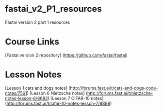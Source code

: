# fastai_v2_P1_resources
Fastai version 2 part 1 resources

# Course Links
[Fastai version 2 repository] (https://github.com/fastai/fastai)

# Lesson Notes
[Lesson 1 cats and dogs notes] (http://forums.fast.ai/t/cats-and-dogs-code-notes/7561)
[Lesson 6 Nietzsche notes] (http://forums.fast.ai/t/nietzsche-notes-lesson-6/8682)
[Lesson 7 CIFAR-10 notes] (http://forums.fast.ai/t/cifar-10-notes-lesson-7/8888)


